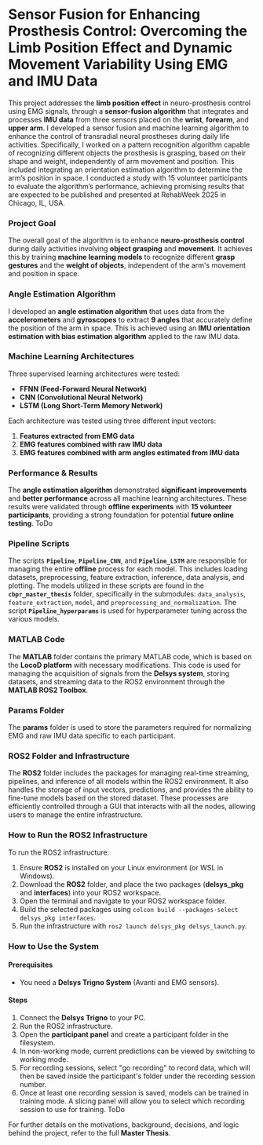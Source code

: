 # **Sensor Fusion for Enhancing Prosthesis Control: Overcoming the Limb Position Effect and Dynamic Movement Variability Using EMG and IMU Data**

This project addresses the **limb position effect** in neuro-prosthesis control using EMG signals, through a **sensor-fusion algorithm** that integrates and processes **IMU data** from three sensors placed on the **wrist**, **forearm**, and **upper arm**.
I developed a sensor fusion and machine learning algorithm to enhance the control of transradial neural prostheses during daily life activities. Specifically, I worked on a pattern recognition algorithm capable of recognizing different objects the prosthesis is grasping, based on their shape and weight, independently of arm movement and position. This included integrating an orientation estimation algorithm to determine the arm’s position in space. I conducted a study with 15 volunteer participants to evaluate the algorithm’s performance, achieving promising results that are expected to be published and presented at RehabWeek 2025 in Chicago, IL, USA.

### **Project Goal**

The overall goal of the algorithm is to enhance **neuro-prosthesis control** during daily activities involving **object grasping** and **movement**. It achieves this by training **machine learning models** to recognize different **grasp gestures** and the **weight of objects**, independent of the arm's movement and position in space.

### **Angle Estimation Algorithm**

I developed an **angle estimation algorithm** that uses data from the **accelerometers** and **gyroscopes** to extract **9 angles** that accurately define the position of the arm in space. This is achieved using an **IMU orientation estimation with bias estimation algorithm** applied to the raw IMU data.

### **Machine Learning Architectures**

Three supervised learning architectures were tested:

- **FFNN (Feed-Forward Neural Network)**
- **CNN (Convolutional Neural Network)**
- **LSTM (Long Short-Term Memory Network)**

Each architecture was tested using three different input vectors:

1. **Features extracted from EMG data**
2. **EMG features combined with raw IMU data**
3. **EMG features combined with arm angles estimated from IMU data**

### **Performance & Results**

The **angle estimation algorithm** demonstrated **significant improvements** and **better performance** across all machine learning architectures. These results were validated through **offline experiments** with **15 volunteer participants**, providing a strong foundation for potential **future online testing**. ToDo

### Pipeline Scripts

The scripts **`Pipeline`**, **`Pipeline_CNN`**, and **`Pipeline_LSTM`** are responsible for managing the entire **offline** process for each model. This includes loading datasets, preprocessing, feature extraction, inference, data analysis, and plotting. The models utilized in these scripts are found in the **`cbpr_master_thesis`** folder, specifically in the submodules: `data_analysis`, `feature_extraction`, `model`, and `preprocessing_and_normalization`. The script **`Pipeline_hyperparams`** is used for hyperparameter tuning across the various models.

### MATLAB Code

The **MATLAB** folder contains the primary MATLAB code, which is based on the **LocoD platform** with necessary modifications. This code is used for managing the acquisition of signals from the **Delsys system**, storing datasets, and streaming data to the ROS2 environment through the **MATLAB ROS2 Toolbox**.

### Params Folder

The **params** folder is used to store the parameters required for normalizing EMG and raw IMU data specific to each participant.

### ROS2 Folder and Infrastructure

The **ROS2** folder includes the packages for managing real-time streaming, pipelines, and inference of all models within the ROS2 environment. It also handles the storage of input vectors, predictions, and provides the ability to fine-tune models based on the stored dataset. These processes are efficiently controlled through a GUI that interacts with all the nodes, allowing users to manage the entire infrastructure.

### How to Run the ROS2 Infrastructure

To run the ROS2 infrastructure:

1. Ensure **ROS2** is installed on your Linux environment (or WSL in Windows).
2. Download the **ROS2** folder, and place the two packages (**delsys_pkg** and **interfaces**) into your ROS2 workspace.
3. Open the terminal and navigate to your ROS2 workspace folder.
4. Build the selected packages using `colcon build --packages-select delsys_pkg interfaces`.
5. Run the infrastructure with `ros2 launch delsys_pkg delsys_launch.py`.

### How to Use the System

#### Prerequisites

- You need a **Delsys Trigno System** (Avanti and EMG sensors).
  
#### Steps

1. Connect the **Delsys Trigno** to your PC.
2. Run the ROS2 infrastructure.
3. Open the **participant panel** and create a participant folder in the filesystem.
4. In non-working mode, current predictions can be viewed by switching to working mode.
5. For recording sessions, select "go recording" to record data, which will then be saved inside the participant's folder under the recording session number.
6. Once at least one recording session is saved, models can be trained in training mode. A slicing panel will allow you to select which recording session to use for training.
ToDo

For further details on the motivations, background, decisions, and logic behind the project, refer to the full **Master Thesis**.
